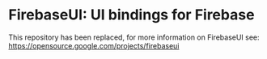 FirebaseUI: UI bindings for Firebase
======================================================

This repository has been replaced, for more information on FirebaseUI see:
https://opensource.google.com/projects/firebaseui
